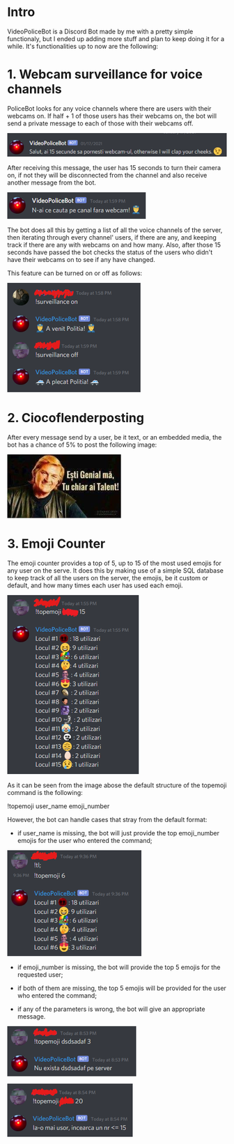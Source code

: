 # Intro

VideoPoliceBot is a Discord Bot made by me with a pretty simple functionaly, but I ended up adding more stuff and plan to keep doing it for a while.
It's functionalities up to now are the following:

# 1. Webcam surveillance for voice channels

PoliceBot looks for any voice channels where there are users with their webcams on. If half + 1 of those users has their webcams on, the bot will send a private message to each of those with their webcams off.

![alt text](https://github.com/DanielPetrache/VideoPoliceBot/blob/main/firstmessage.png)

After receiving this message, the user has 15 seconds to turn their camera on, if not they will be disconnected from the channel and also receive another message from the bot.

![alt text](https://github.com/DanielPetrache/VideoPoliceBot/blob/main/disconnectmessage.png)

The bot does all this by getting a list of all the voice channels of the server, then iterating through every channel' users, if there are any, and keeping track if there are any with webcams on and how many. Also, after those 15 seconds have passed the bot checks the status of the users who didn't have their webcams on to see if any have changed.

This feature can be turned on or off as follows:

![alt text](https://github.com/DanielPetrache/VideoPoliceBot/blob/main/surveillance.png)

# 2. Ciocoflenderposting

After every message send by a user, be it text, or an embedded media, the bot has a chance of 5% to post the following image:

![alt text](https://github.com/DanielPetrache/VideoPoliceBot/blob/main/ciocoflender.jpg)

# 3. Emoji Counter

The emoji counter provides a top of 5, up to 15 of the most used emojis for any user on the serve. It does this by making use of a simple SQL database to keep track of all the users on the server, the emojis, be it custom or default, and how many times each user has used each emoji.

![alt text](https://github.com/DanielPetrache/VideoPoliceBot/blob/main/topemoji.png)

As it can be seen from the image abose the default structure of the topemoji command is the following:

!topemoji user_name emoji_number

However, the bot can handle cases that stray from the default format:

 - if user_name is missing, the bot will just provide the top emoji_number emojis for the user who entered the command;

 ![alt text](https://github.com/DanielPetrache/VideoPoliceBot/blob/main/nouserbutnumber.png)

 - if emoji_number is missing, the bot will provide the top 5 emojis for the requested user;

 - if both of them are missing, the top 5 emojis will be provided for the user who entered the command;
 
 - if any of the parameters is wrong, the bot will give an appropriate message.

 ![alt text](https://github.com/DanielPetrache/VideoPoliceBot/blob/main/nouser.png)

 ![alt text](https://github.com/DanielPetrache/VideoPoliceBot/blob/main/nocount.png)
